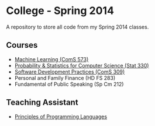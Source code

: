 College - Spring 2014
=====================

A repository to store all code from my Spring 2014 classes.

## Courses

* [Machine Learning (ComS 573)][coms573]
* [Probability & Statistics for Computer Science (Stat 330)][stat330]
* [Software Development Practices (ComS 309)][coms309]
* Personal and Family Finance (HD FS 283)
* Fundamental of Public Speaking (Sp Cm 212)

## Teaching Assistant

* [Principles of Programming Languages][coms342]

[coms573]: coms573/
[stat330]: stat330/
[coms309]: /
[coms342]: https://github.com/ComS342-ISU/
